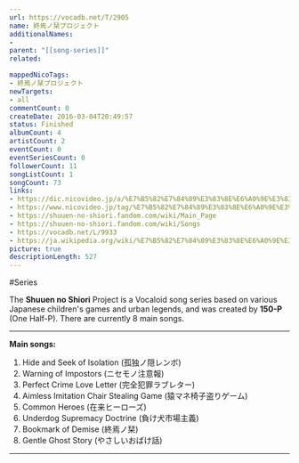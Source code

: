 ```yaml
---
url: https://vocadb.net/T/2905
name: 終焉ノ栞プロジェクト
additionalNames: 
- 
parent: "[[song-series]]"
related:

mappedNicoTags:
- 終焉ノ栞プロジェクト
newTargets:
- all
commentCount: 0
createDate: 2016-03-04T20:49:57
status: Finished
albumCount: 4
artistCount: 2
eventCount: 0
eventSeriesCount: 0
followerCount: 11
songListCount: 1
songCount: 73
links: 
- https://dic.nicovideo.jp/a/%E7%B5%82%E7%84%89%E3%83%8E%E6%A0%9E%E3%83%97%E3%83%AD%E3%82%B8%E3%82%A7%E3%82%AF%E3%83%88
- https://www.nicovideo.jp/tag/%E7%B5%82%E7%84%89%E3%83%8E%E6%A0%9E%E3%83%97%E3%83%AD%E3%82%B8%E3%82%A7%E3%82%AF%E3%83%88
- https://shuuen-no-shiori.fandom.com/wiki/Main_Page
- https://shuuen-no-shiori.fandom.com/wiki/Songs
- https://vocadb.net/L/9933
- https://ja.wikipedia.org/wiki/%E7%B5%82%E7%84%89%E3%83%8E%E6%A0%9E%E3%83%97%E3%83%AD%E3%82%B8%E3%82%A7%E3%82%AF%E3%83%88
picture: true
descriptionLength: 527
---
```


#Series

The **Shuuen no Shiori** Project is a Vocaloid song series based on various Japanese children's games and urban legends, and was created by **150-P** (One Half-P).
There are currently 8 main songs.

___

**Main songs:**

01. Hide and Seek of Isolation (孤独ノ隠レンボ)
02. Warning of Impostors (ニセモノ注意報)
03. Perfect Crime Love Letter (完全犯罪ラブレター)
04. Aimless Imitation Chair Stealing Game (猿マネ椅子盗りゲーム)
05. Common Heroes (在来ヒーローズ)
06. Underdog Supremacy Doctrine (負け犬市場主義)
07. Bookmark of Demise (終焉ノ栞)
08. Gentle Ghost Story (やさしいおばけ話)

---

